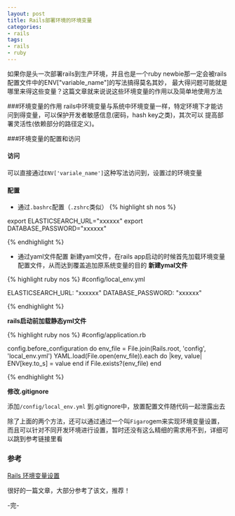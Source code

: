 ```yaml
---
layout: post
title: Rails部署环境的环境变量
categories:
- rails
tags:
- rails
- ruby
---
```


如果你是头一次部署rails到生产环境，并且也是一个ruby newbie那一定会被rails配置文件中的ENV["variable_name"]的写法搞得莫名其妙，
最大得问题可能就是哪里来得这些变量？这篇文章就来说说这些环境变量的作用以及简单地使用方法

###环境变量的作用
rails中环境变量与系统中环境变量一样，特定环境下才能访问到得变量，可以保护开发者敏感信息(密码，hash key之类)，其次可以
提高部署灵活性(依赖部分的路径定义)。


###环境变量的配置和访问
#### 访问
可以直接通过`ENV['variale_name']`这种写法访问到，设置过的环境变量

#### 配置
+ 通过`.bashrc`配置（`.zshrc`类似）
{% highlight sh nos %}

export ELASTICSEARCH_URL="xxxxxx"
export DATABASE_PASSWORD="xxxxxx"

{% endhighlight %}

+ 通过yaml文件配置
新建yaml文件，在rails app启动的时候首先加载环境变量配置文件，从而达到覆盖追加原系统变量的目的
**新建ymal文件**

{% highlight ruby nos %}
#config/local_env.yml

ELASTICSEARCH_URL: "xxxxxx"
DATABASE_PASSWORD: "xxxxxx"

{% endhighlight %}

**rails启动前加载静态yml文件**

{% highlight ruby nos %}
#config/application.rb

config.before_configuration do
  env_file = File.join(Rails.root, 'config', 'local_env.yml')
  YAML.load(File.open(env_file)).each do |key, value|
  ENV[key.to_s] = value
  end if File.exists?(env_file)
end

{% endhighlight %}

**修改.gitignore**

添加`/config/local_env.yml` 到.gitignore中，放置配置文件随代码一起泄露出去

除了上面的两个方法，还可以通过通过一个叫`Figaro`gem来实现环境变量设置，而且可以针对不同开发环境进行设置，暂时还没有这么精细的需求用不到，详细可以跳到参考链接里看

### 参考
[Rails 环境变量设置](http://angryz.github.io/2014/03/13-rails-environment-variables/)

很好的一篇文章，大部分参考了该文，推荐！

-完-
